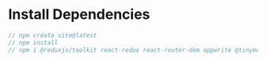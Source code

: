 # Install Dependencies

```javascript
// npm create vite@latest
// npm install
// npm i @reduxjs/toolkit react-redux react-router-dom appwrite @tinymce/tinymce-react html-react-parser react-hook-form
